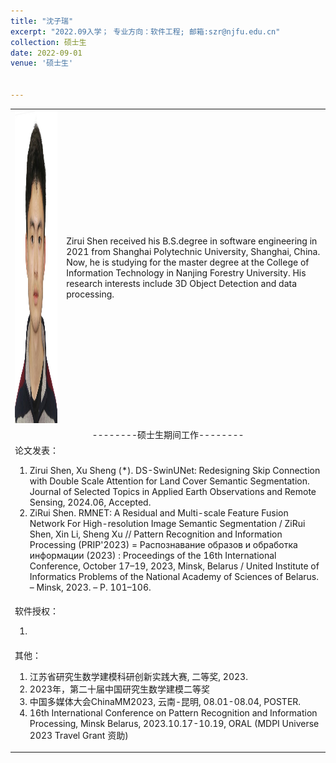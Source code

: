 ```yaml
---
title: "沈子瑞"
excerpt: "2022.09入学； 专业方向：软件工程; 邮箱:szr@njfu.edu.cn"
collection: 硕士生
date: 2022-09-01
venue: '硕士生'


---
```

<table border="0">
<tr>
  <td> <img src='/images/zirui.jpg' height="500" width="408">  </td>
 <td>Zirui Shen received his B.S.degree in software engineering in 2021 from Shanghai Polytechnic University, Shanghai, China. Now, he is studying for the master degree at the College of Information Technology in Nanjing Forestry University. His research interests include 3D Object Detection and data processing.</td>

</tr>

<tr>
<td colspan="2" align="center">--------硕士生期间工作--------
</td>
</tr>

<tr>
<td colspan="2">论文发表：
<ol class="level_1">
<li> Zirui Shen, Xu Sheng (*). DS-SwinUNet: Redesigning Skip Connection with Double Scale Attention for Land Cover Semantic Segmentation. Journal of Selected Topics in Applied Earth Observations and Remote Sensing, 2024.06, Accepted. </li>
<li> ZiRui Shen. RMNET: A Residual and Multi-scale Feature Fusion Network For High-resolution Image Semantic Segmentation / ZiRui Shen, Xin Li, Sheng Xu // Pattern Recognition and Information Processing (PRIP'2023) = Распознавание образов и обработка информации (2023) : Proceedings of the 16th International Conference, October 17–19, 2023, Minsk, Belarus / United Institute of Informatics Problems of the National Academy of Sciences of Belarus. – Minsk, 2023. – P. 101–106. </li>
</ol>
</td>
</tr>

<tr>
<td colspan="2">软件授权：
<ol class="level_1">
<li>  </li>
</ol>
</td>
</tr>

<tr>
<td colspan="2">其他：
<ol class="level_1">
<li> 江苏省研究生数学建模科研创新实践大赛, 二等奖, 2023.</li>
<li> 2023年，第二十届中国研究生数学建模二等奖</li>
<li> 
中国多媒体大会ChinaMM2023, 云南-昆明, 08.01-08.04, POSTER.
</li>
<li> 
16th International Conference on Pattern Recognition and Information Processing, Minsk Belarus, 2023.10.17-10.19, ORAL (MDPI Universe 2023 Travel Grant 资助)
</li>
</ol>
</td>
</tr>

</table>

